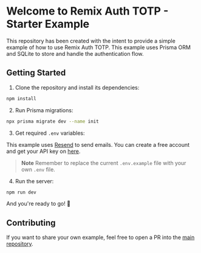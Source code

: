 # Welcome to Remix Auth TOTP - Starter Example

This repository has been created with the intent to provide a simple example of how to use Remix Auth TOTP. This example uses Prisma ORM and SQLite to store and handle the authentication flow.

## Getting Started

1. Clone the repository and install its dependencies:

```sh
npm install
```

2. Run Prisma migrations:

```sh
npx prisma migrate dev --name init
```

3. Get required `.env` variables:

This example uses [Resend](https://resend.com/overview) to send emails. You can create a free account and get your API key on [here](https://resend.com/api-keys).

> **Note**
> Remember to replace the current `.env.example` file with your own `.env` file.

4. Run the server:

```sh
npm run dev
```

And you're ready to go! 🎉

## Contributing

If you want to share your own example, feel free to open a PR into the [main repository](https://github.com/dev-xo/remix-auth-totp).
